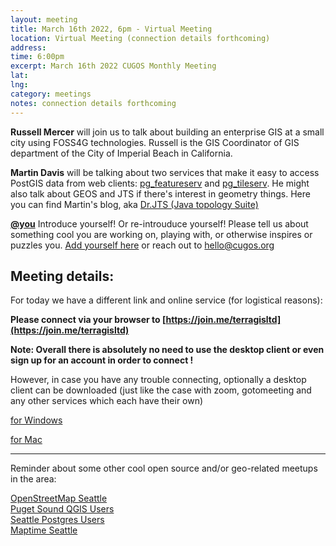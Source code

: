 ```yaml
---
layout: meeting
title: March 16th 2022, 6pm - Virtual Meeting
location: Virtual Meeting (connection details forthcoming)
address:
time: 6:00pm
excerpt: March 16th 2022 CUGOS Monthly Meeting
lat:
lng:
category: meetings
notes: connection details forthcoming
---
```


**Russell Mercer** will join us to talk about building an enterprise GIS at a small city using FOSS4G technologies. Russell is the GIS Coordinator of GIS department of the City of Imperial Beach in California.

**Martin Davis** will be talking about two services that make it easy to access PostGIS data from web clients: [pg_featureserv](https://github.com/CrunchyData/pg_featureserv) and [pg_tileserv](https://github.com/CrunchyData/pg_tileserv).  He might also talk about GEOS and JTS if there's interest in geometry things. 
Here you can find Martin's blog, aka [Dr.JTS (Java topology Suite)](http://lin-ear-th-inking.blogspot.com/)

**[@you](http://cugos.org/people/)** Introduce yourself! Or re-introuduce yourself! Please tell us about something cool you are working on, playing with, or otherwise inspires or puzzles you. [Add yourself here](https://github.com/cugos/cugos.github.com/blob/master/meetings/_posts/2022-02-16-cugos_monthly.md) or reach out to hello@cugos.org

## Meeting details:

For today we have a different link and online service (for logistical reasons):

**Please connect via your browser to [https://join.me/terragisltd](https://join.me/terragisltd)**

**Note: Overall there is absolutely no need to use the desktop client or even sign up for an account in order to connect !**

However, in case you have any trouble connecting, optionally a desktop client can be downloaded 
(just like the case with zoom, gotomeeting and any other services which each have their own)

[for Windows](https://secure.join.me/Download.aspx?installer=win)

[for Mac](https://secure.join.me/Download.aspx?installer=mac&webdownload=true)



---

Reminder about some other cool open source and/or geo-related meetups in the area:

[OpenStreetMap Seattle](https://www.meetup.com/OpenStreetMap-Seattle/)  
[Puget Sound QGIS Users](https://www.meetup.com/Puget-Sound-QGIS-Users-Group/)  
[Seattle Postgres Users](https://www.meetup.com/Seattle-Postgres/)  
[Maptime Seattle](https://www.meetup.com/MaptimeSEA/)
